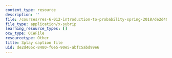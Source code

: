 ```yaml
---
content_type: resource
description: ''
file: /courses/res-6-012-introduction-to-probability-spring-2018/de2d405c8480f0e590e5abfc5abd99e6_qOQxeYGOIag.srt
file_type: application/x-subrip
learning_resource_types: []
ocw_type: OCWFile
resourcetype: Other
title: 3play caption file
uid: de2d405c-8480-f0e5-90e5-abfc5abd99e6
---
```

